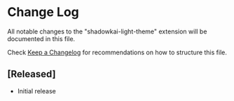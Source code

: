 # Change Log

All notable changes to the "shadowkai-light-theme" extension will be documented in this file.

Check [Keep a Changelog](http://keepachangelog.com/) for recommendations on how to structure this file.

## [Released]

- Initial release
